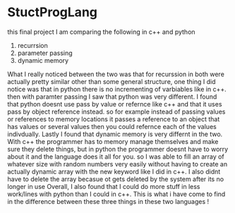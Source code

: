 # StuctProgLang
this final project I am comparing the following in c++ and python
1. recurrsion
2. parameter passing
3. dynamic memory

What I really noticed between the two was that for recurssion in both were actually pretty similar other than some general structure, one thing I did notice was that in python there is no incrementing of varbiables like in c++. then with paramter passing I saw that python was very different. I found that python doesnt use pass by value or refernce like c++ and that it uses pass by object reference instead. so for example instead of passing values or references to memory locations it passes a reference to an object that has values or several values then you could refernce each of the values indivdually. Lastly I found that dynamic memory is very differnt in the two. With c++ the programmer has to memory manage themselves and make sure they delete things, but in python the programmer doesnt have to worry about it and the language does it all for you. so I was able to fill an array of whatever size with random numbers very easily without having to create an actually dynamic array with the new keyword like I did in c++. I also didnt have to delete the array becasue ot gets deleted by the system after its no longer in use
Overall, I also found that I could do more stuff in less work/lines with python than I could in c++.
This is what i have come to find in the difference between these three things in these two languages !
